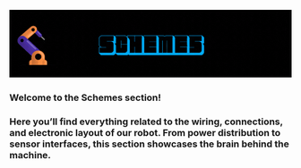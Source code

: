 ![GIF](D2%20ROBOTICS%20-%20SCHEMES.gif)


### Welcome to the **Schemes** section!  
### Here you’ll find everything related to the wiring, connections, and electronic layout of our robot. From power distribution to sensor interfaces, this section showcases the brain behind the machine.



